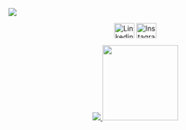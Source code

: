 ![](https://github.com/DanielCarmonaPhantom/DanielCarmonaPhantom/blob/main/Grabacio%CC%81n%20de%20pantalla%202022-03-23%20a%20la(s)%2017.57.46.gif)

<p align="center">
<a href="https://www.linkedin.com/in/daniel-lopez-carmona/" target="blank"><img align="center" src="https://raw.githubusercontent.com/rahuldkjain/github-profile-readme-generator/master/src/images/icons/Social/linked-in-alt.svg" alt="Linkedin" height="30" width="40" /></a>
<a href="https://www.instagram.com/danielcarmonaphantom/" target="blank"><img align="center" src="https://raw.githubusercontent.com/rahuldkjain/github-profile-readme-generator/master/src/images/icons/Social/instagram.svg" alt="Instagram" height="30" width="40" /></a>
</p>


<div align ="center">
    <a href='https://git.io/streak-stats'>
    <img src='http://github-readme-streak-stats.herokuapp.com?user=DanielCarmonaPhantom&theme=dracula&hide_border=true&date_format=M%20j%5B%2C%20Y%5D'/>
    </a>
    <a href='https://git.io/streak-stats'>
    <img height="150em" src="https://github-readme-stats.vercel.app/api/top-langs/?username=aleepsy&theme=dark&hide_border=false&&layout=compact"/>
    </a>
</div>
